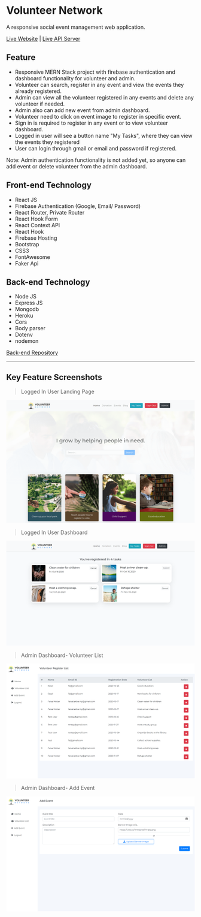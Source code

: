 # Volunteer Network

A responsive social event management web application.

[Live Website](https://volunteer-network-6c5bc.firebaseapp.com/) | [Live API Server](https://volunteer-network-react.herokuapp.com)

## Feature

- Responsive MERN Stack project with firebase authentication and dashboard functionality for volunteer and admin.
- Volunteer can search, register in any event and view the events they already registered.
- Admin can view all the volunteer registered in any events and delete any volunteer if needed.
- Admin also can add new event from admin dashboard.
- Volunteer need to click on event image to register in specific event.
- Sign in is required to register in any event or to view volunteer dashboard.
- Logged in user will see a button name "My Tasks", where they can view the events they registered
- User can login through gmail or email and password if registered.

Note: Admin authentication functionality is not added yet, so anyone can add event or delete volunteer from the admin dashboard.

## Front-end Technology

- React JS
- Firebase Authentication (Google, Email/ Password)
- React Router, Private Router
- React Hook Form
- React Context API
- React Hook
- Firebase Hosting
- Bootstrap
- CSS3
- FontAwesome
- Faker Api

## Back-end Technology

- Node JS
- Express JS
- Mongodb
- Heroku
- Cors
- Body parser
- Dotenv
- nodemon

[Back-end Repository](https://github.com/faisalcep/volunteer_network_server)

---

## Key Feature Screenshots

> Logged In User Landing Page

![Landing Page](screenshots/front-page.png)

> Logged In User Dashboard

![User Dashboard](screenshots/user-dashboard.png)

> Admin Dashboard- Volunteer List

![Admin Dashboard](screenshots/admin-dashboard.png)

> Admin Dashboard- Add Event

![Admin Dashboard](screenshots/add-event.png)

